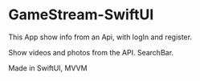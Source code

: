 # GameStream-SwiftUI

This App show info from an Api, with logIn and register.

Show videos and photos from the API. SearchBar.

Made in SwiftUI, MVVM

